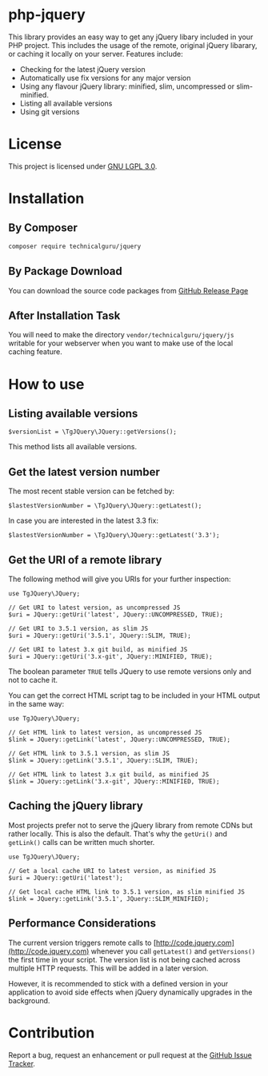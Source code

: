 # php-jquery
This library provides an easy way to get any jQuery libary included in your PHP project. This includes the usage of the remote, original jQuery libarary, or caching it locally on your server. Features include:

* Checking for the latest jQuery version
* Automatically use fix versions for any major version
* Using any flavour jQuery library: minified, slim, uncompressed or slim-minified.
* Listing all available versions
* Using git versions

# License
This project is licensed under [GNU LGPL 3.0](LICENSE.md). 

# Installation

## By Composer

```sh
composer require technicalguru/jquery
```

## By Package Download
You can download the source code packages from [GitHub Release Page](https://github.com/technicalguru/php-jquery/releases)

## After Installation Task
You will need to make the directory `vendor/technicalguru/jquery/js` writable for your webserver when you want
to make use of the local caching feature.

# How to use

## Listing available versions

```
$versionList = \TgJQuery\JQuery::getVersions();
```

This method lists all available versions.

## Get the latest version number

The most recent stable version can be fetched by:

```
$lastestVersionNumber = \TgJQuery\JQuery::getLatest();
```

In case you are interested in the latest 3.3 fix:

```
$lastestVersionNumber = \TgJQuery\JQuery::getLatest('3.3');
```

## Get the URI of a remote library

The following method will give you URIs for your further inspection:

```
use TgJQuery\JQuery;

// Get URI to latest version, as uncompressed JS
$uri = JQuery::getUri('latest', JQuery::UNCOMPRESSED, TRUE);

// Get URI to 3.5.1 version, as slim JS
$uri = JQuery::getUri('3.5.1', JQuery::SLIM, TRUE);

// Get URI to latest 3.x git build, as minified JS
$uri = JQuery::getUri('3.x-git', JQuery::MINIFIED, TRUE);
```

The boolean parameter `TRUE` tells JQuery to use remote versions only and not to cache it.

You can get the correct HTML script tag to be included in your HTML output in the same way:

```
use TgJQuery\JQuery;

// Get HTML link to latest version, as uncompressed JS
$link = JQuery::getLink('latest', JQuery::UNCOMPRESSED, TRUE);

// Get HTML link to 3.5.1 version, as slim JS
$link = JQuery::getLink('3.5.1', JQuery::SLIM, TRUE);

// Get HTML link to latest 3.x git build, as minified JS
$link = JQuery::getLink('3.x-git', JQuery::MINIFIED, TRUE);
```

## Caching the jQuery library
Most projects prefer not to serve the jQuery library from remote CDNs but rather locally. This
is also the default. That's why the `getUri()` and `getLink()` calls can be written much shorter.

```
use TgJQuery\JQuery;

// Get a local cache URI to latest version, as minified JS
$uri = JQuery::getUri('latest');

// Get local cache HTML link to 3.5.1 version, as slim minified JS
$link = JQuery::getLink('3.5.1', JQuery::SLIM_MINIFIED);
```

## Performance Considerations
The current version triggers remote calls to [http://code.jquery.com](http://code.jquery.com) whenever
you call `getLatest()` and `getVersions()` the first time in your script. The version list is
not being cached across multiple HTTP requests. This will be added in a later version.

However, it is recommended to stick with a defined version in your application to avoid side effects
when jQuery dynamically upgrades in the background.

# Contribution
Report a bug, request an enhancement or pull request at the [GitHub Issue Tracker](https://github.com/technicalguru/php-jquery/issues).

